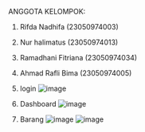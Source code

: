 ANGGOTA KELOMPOK:
1. Rifda Nadhifa (23050974003)
2. Nur halimatus (23050974013)
3. Ramadhani Fitriana (23050974034)
4. Ahmad Rafli Bima (23050974005)

1. login
   ![image](https://github.com/user-attachments/assets/b8a10646-baa5-4354-bc51-66530973c14c)
2. Dashboard
   ![image](https://github.com/user-attachments/assets/fc720cb3-78de-49b7-9e0f-66fdeb70c6f1)
3. Barang
   ![image](https://github.com/user-attachments/assets/379de15e-cc07-4dbe-b1ff-16bae717f788)
   ![image](https://github.com/user-attachments/assets/46f0655d-0c88-44bd-8571-4274fe3d8fe7)


